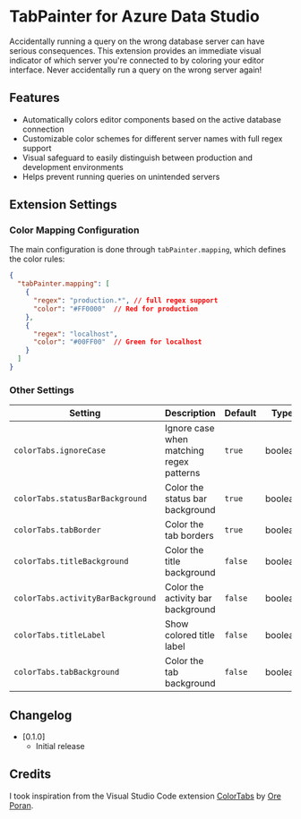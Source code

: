 # TabPainter for Azure Data Studio

Accidentally running a query on the wrong database server can have serious consequences. This extension provides an immediate visual indicator of which server you're connected to by coloring your editor interface. Never accidentally run a query on the wrong server again!

## Features
- Automatically colors editor components based on the active database connection
- Customizable color schemes for different server names with full regex support
- Visual safeguard to easily distinguish between production and development environments
- Helps prevent running queries on unintended servers

## Extension Settings

### Color Mapping Configuration

The main configuration is done through `tabPainter.mapping`, which defines the color rules:

```json
{
  "tabPainter.mapping": [
    {
      "regex": "production.*", // full regex support
      "color": "#FF0000"  // Red for production
    },
    {
      "regex": "localhost",
      "color": "#00FF00"  // Green for localhost
    }
  ]
}
```

### Other Settings

| Setting | Description | Default | Type |
|---------|-------------|---------|------|
| `colorTabs.ignoreCase` | Ignore case when matching regex patterns | `true` | boolean |
| `colorTabs.statusBarBackground` | Color the status bar background | `true` | boolean |
| `colorTabs.tabBorder` | Color the tab borders | `true` | boolean |
| `colorTabs.titleBackground` | Color the title background | `false` | boolean |
| `colorTabs.activityBarBackground` | Color the activity bar background | `false` | boolean |
| `colorTabs.titleLabel` | Show colored title label | `false` | boolean |
| `colorTabs.tabBackground` | Color the tab background | `false` | boolean |

## Changelog
- [0.1.0]
  - Initial release

## Credits
I took inspiration from the Visual Studio Code extension [ColorTabs](https://github.com/oreporan/color-tabs-vscode/tree/master) by [Ore Poran](https://github.com/oreporan).